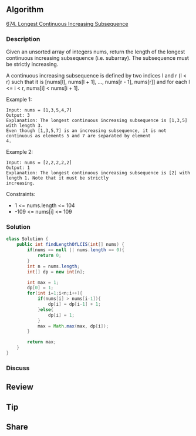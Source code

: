 ## Algorithm

[674. Longest Continuous Increasing Subsequence](https://leetcode.com/problems/longest-continuous-increasing-subsequence/)

### Description

Given an unsorted array of integers nums, return the length of the longest continuous increasing subsequence (i.e. subarray). The subsequence must be strictly increasing.

A continuous increasing subsequence is defined by two indices l and r (l < r) such that it is [nums[l], nums[l + 1], ..., nums[r - 1], nums[r]] and for each l <= i < r, nums[i] < nums[i + 1].



Example 1:

```
Input: nums = [1,3,5,4,7]
Output: 3
Explanation: The longest continuous increasing subsequence is [1,3,5] with length 3.
Even though [1,3,5,7] is an increasing subsequence, it is not continuous as elements 5 and 7 are separated by element
4.
```


Example 2:

```
Input: nums = [2,2,2,2,2]
Output: 1
Explanation: The longest continuous increasing subsequence is [2] with length 1. Note that it must be strictly
increasing.
```

Constraints:

- 1 <= nums.length <= 104
- -109 <= nums[i] <= 109

### Solution

```java
class Solution {
    public int findLengthOfLCIS(int[] nums) {
        if(nums == null || nums.length == 0){
            return 0;
        }
        int n = nums.length;
        int[] dp = new int[n];

        int max = 1;
        dp[0] = 1;
        for(int i=1;i<n;i++){
            if(nums[i] > nums[i-1]){
                dp[i] = dp[i-1] + 1;
            }else{
                dp[i] = 1;
            }
            max = Math.max(max, dp[i]);
        }

        return max;
    }
}
```

### Discuss

## Review


## Tip


## Share
